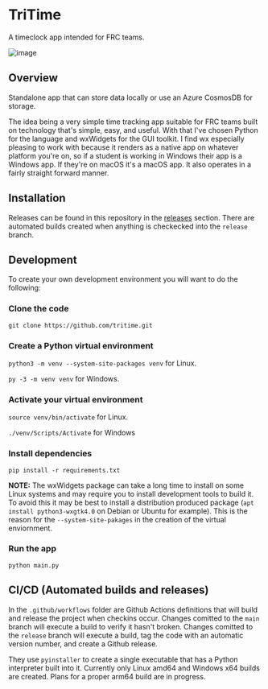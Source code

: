 # TriTime

A timeclock app intended for FRC teams.

![image](https://github.com/user-attachments/assets/392d3b41-88d3-40d3-8917-6a61930a9216)

## Overview

Standalone app that can store data locally or use an Azure CosmosDB for
storage.

The idea being a very simple time tracking app suitable for FRC teams built on
technology that's simple, easy, and useful. With that I've chosen Python for the
language and wxWidgets for the GUI toolkit. I find wx especially pleasing to
work with because it renders as a native app on whatever platform you're on, so
if a student is working in Windows their app is a Windows app. If they're on
macOS it's a macOS app. It also operates in a fairly straight forward manner.

## Installation

Releases can be found in this repository in the
[releases](https://github.com/justinb4003/tritime/releases) section. There are
automated builds created when anything is checkecked into the ```release```
branch.

## Development

To create your own development environment you will want to do the following:

### Clone the code

```git clone https://github.com/tritime.git```

### Create a Python virtual environment

```python3 -m venv --system-site-packages venv``` for Linux.

```py -3 -m venv venv``` for Windows.

### Activate your virtual environment

```source venv/bin/activate``` for Linux.

```./venv/Scripts/Activate``` for Windows

### Install dependencies

```pip install -r requirements.txt```

**NOTE:** The wxWidgets package can take a long time to install on some Linux
systems and may require you to install development tools to build it. To avoid
this it may be best to install a distribution produced package (```apt install
python3-wxgtk4.0``` on Debian or Ubuntu for example). This is the reason for
the ```--system-site-pakages``` in the creation of the virtual enviornment.

### Run the app

```python main.py```

## CI/CD (Automated builds and releases)

In the ```.github/workflows``` folder are Github Actions definitions that will
build and release the project when checkins occur. Changes comitted to the
```main``` branch will execute a build to verify it hasn't broken. Changes
comitted to the ```release``` branch will execute a build, tag the code with
an automatic version number, and create a Github release.

They  use ```pyinstaller``` to create a single executable that has a Python
interpreter built into it. Currently only Linux amd64 and Windows x64 builds are
created. Plans for a proper arm64 build are in progress.
